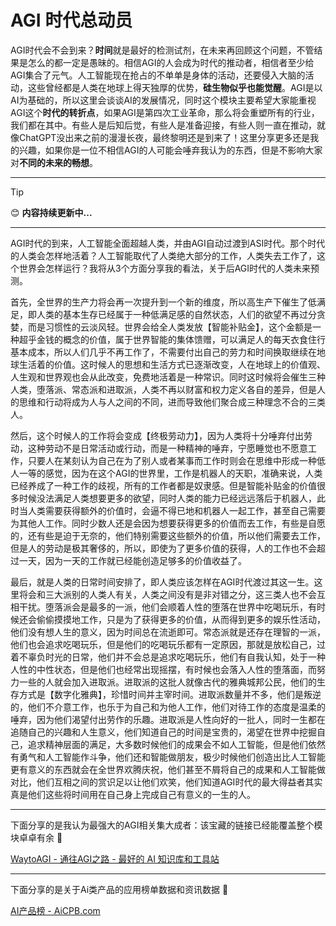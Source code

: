 # AGI 时代总动员

AGI时代会不会到来？**时间**就是最好的检测试剂，在未来再回顾这个问题，不管结果是怎么的都一定是愚昧的。相信AGI的人会成为时代的推动者，相信者至少给AGI集合了元气。人工智能现在抢占的不单单是身体的活动，还要侵入大脑的活动，这些曾经都是人类在地球上得天独厚的优势，**硅生物似乎也能觉醒**。AGI是以AI为基础的，所以这里会谈谈AI的发展情况，同时这个模块主要希望大家能重视AGI这个**时代的转折点**，如果AGI是第四次工业革命，那么将会重塑所有的行业，我们都在其中。有些人是后知后觉，有些人是准备迎接，有些人则一直在推动，就像ChatGPT没出来之前的漫漫长夜，最终黎明还是到来了！这里分享更多还是我的兴趣，如果你是一位不相信AGI的人可能会唾弃我认为的东西，但是不影响大家对**不同的未来的畅想**。

---

> [!TIP]
> 😊 **内容持续更新中...**

---

AGI时代的到来，人工智能全面超越人类，并由AGI自动过渡到ASI时代。那个时代的人类会怎样地活着？人工智能取代了人类绝大部分的工作，人类失去工作了，这个世界会怎样运行？我将从3个方面分享我的看法，关于后AGI时代的人类未来预测。

首先，全世界的生产力将会再一次提升到一个新的维度，所以高生产下催生了低满足，即人类的基本生存已经属于一种低满足感的自然状态，人们的欲望不再过分贪婪，而是习惯性的云淡风轻。世界会给全人类发放【智能补贴金】，这个金额是一种超乎金钱的概念的价值，属于世界智能的集体馈赠，可以满足人的每天衣食住行基本成本，所以人们几乎不再工作了，不需要付出自己的劳力和时间换取继续在地球生活着的价值。这时候人的思想和生活方式已逐渐改变，人在地球上的价值观、人生观和世界观也会从此改变，免费地活着是一种常识。同时这时候将会催生三种人类，堕落派、常态派和进取派，人类不再以财富和权力定义各自的差异，但是人的思维和行动将成为人与人之间的不同，进而导致他们聚合成三种理念不合的三类人。

然后，这个时候人的工作将会变成【终极劳动力】，因为人类将十分唾弃付出劳动，这种劳动不是日常活动或行动，而是一种精神的唾弃，宁愿睡觉也不愿意工作，只要人在某刻认为自己在为了别人或者某事而工作时则会在思维中形成一种低人一等的感觉，因为在这个AGI的世界里，工作是机器人的天职，准确来说，人类已经养成了一种工作的歧视，所有的工作者都是奴隶感。但是智能补贴金的价值很多时候没法满足人类想要更多的欲望，同时人类的能力已经远远落后于机器人，此时当人类需要获得额外的价值时，会逼不得已地和机器人一起工作，甚至自己需要为其他人工作。同时少数人还是会因为想要获得更多的价值而去工作，有些是自愿的，还有些是迫于无奈的，他们特别需要这些额外的价值，所以他们需要去工作，但是人的劳动是极其奢侈的，所以，即使为了更多价值的获得，人的工作也不会超过一天，因为一天的工作就已经能创造足够多的价值收益了。

最后，就是人类的日常时间安排了，即人类应该怎样在AGI时代渡过其这一生。这里将会和三大派别的人类人有关，人类之间没有是非对错之分，这三类人也不会互相干扰。堕落派会是最多的一派，他们会顺着人性的堕落在世界中吃喝玩乐，有时候还会偷偷摸摸地工作，只是为了获得更多的价值，从而得到更多的娱乐性活动，他们没有想人生的意义，因为时间总在流逝即可。常态派就是还存在理智的一派，他们也会追求吃喝玩乐，但是他们的吃喝玩乐都有一定原因，那就是放松自己，过着不辜负时光的日常，他们并不会总是追求吃喝玩乐，他们有自我认知，处于一种人性的中性状态，但是他们也经常出现摇摆，有时候也会落入人性的堕落面，而努力一些的人就会加入进取派。进取派的这批人就像古代的雅典城邦公民，他们的生存方式是【数字化雅典】，珍惜时间并主宰时间。进取派数量并不多，他们是叛逆的，他们不介意工作，也乐于为自己和为他人工作，他们对待工作的态度是温柔的唾弃，因为他们渴望付出劳作的乐趣。进取派是人性向好的一批人，同时一生都在追随自己的兴趣和人生意义，他们知道自己的时间是宝贵的，渴望在世界中挖掘自己，追求精神层面的满足，大多数时候他们的成果会不如人工智能，但是他们依然有勇气和人工智能作斗争，他们还和智能做朋友，极少时候他们创造出比人工智能更有意义的东西就会在全世界欢腾庆祝，他们甚至不屑将自己的成果和人工智能做对比，他们互相之间的赏识足以让他们欢笑，他们知道AGI时代的最大得益者其实真是他们这些将时间用在自己身上完成自己有意义的一生的人。

---


下面分享的是我认为最强大的AGI相关集大成者：该宝藏的链接已经能覆盖整个模块卓卓有余 🤗

[WaytoAGI - 通往AGI之路 - 最好的 AI 知识库和工具站](https://www.waytoagi.com)

---

下面分享的是关于Ai类产品的应用榜单数据和资讯数据 🤗

[AI产品榜 - AiCPB.com](https://dnipkggqxh.feishu.cn/wiki/YTIUwM6Vmij4IQkSm9PctPWunIb)

